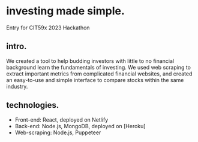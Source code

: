 # investing made simple.
Entry for CIT59x 2023 Hackathon 

## intro.
We created a tool to help budding investors with little to no financial background learn the fundamentals of investing. We used web scraping to extract important metrics from complicated financial websites, and created an easy-to-use and simple interface to compare stocks within the same industry. 

## technologies.
- Front-end: React, deployed on Netlify 
- Back-end: Node.js, MongoDB, deployed on [Heroku] 
- Web-scraping: Node.js, Puppeteer 






